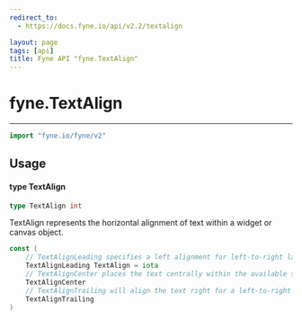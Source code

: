 ```yaml
---
redirect_to:
  - https://docs.fyne.io/api/v2.2/textalign

layout: page
tags: [api]
title: Fyne API "fyne.TextAlign"
---
```



# fyne.TextAlign
---
```go
import "fyne.io/fyne/v2"
```

## Usage

#### type TextAlign

```go
type TextAlign int
```

TextAlign represents the horizontal alignment of text within a widget or canvas object.

```go
const (
	// TextAlignLeading specifies a left alignment for left-to-right languages.
	TextAlignLeading TextAlign = iota
	// TextAlignCenter places the text centrally within the available space.
	TextAlignCenter
	// TextAlignTrailing will align the text right for a left-to-right language.
	TextAlignTrailing
)
```

